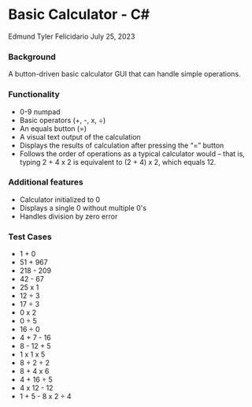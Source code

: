 # Basic Calculator - C#
Edmund Tyler Felicidario
July 25, 2023

### Background
A button-driven basic calculator GUI that can handle simple operations.

### Functionality
- 0-9 numpad
- Basic operators (+, -, x, ÷)
- An equals button (=)
- A visual text output of the calculation
- Displays the results of calculation after pressing the “=” button
- Follows the order of operations as a typical calculator would – that is, typing 2 + 4 x 2 is equivalent to (2 + 4) x 2, which equals 12.

### Additional features
- Calculator initialized to 0
- Displays a single 0 without multiple 0's
- Handles division by zero error

### Test Cases
- 1 + 0
- 51 + 967
- 218 - 209
- 42 - 67
- 25 x 1
- 12 ÷ 3
- 17 ÷ 3
- 0 x 2
- 0 ÷ 5
- 16 ÷ 0
- 4 + 7 - 16
- 8 - 12 + 5
- 1 x 1 x 5
- 8 ÷ 2 ÷ 2
- 8 + 4 x 6
- 4 + 16 ÷ 5
- 4 x 12 - 12
- 1 + 5 - 8 x 2 ÷ 4